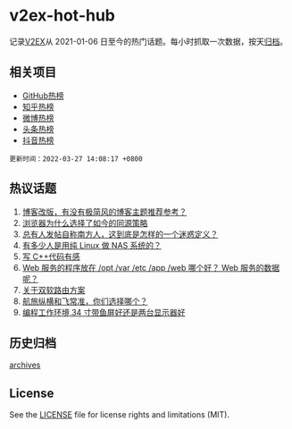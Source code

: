 # v2ex-hot-hub

 记录[V2EX](https://www.v2ex.com/)从 2021-01-06 日至今的热门话题。每小时抓取一次数据，按天[归档](archives)。
 
 ## 相关项目

- [GitHub热榜](https://github.com/snaildev/github-hot-hub)
- [知乎热榜](https://github.com/snaildev/zhihu-hot-hub)
- [微博热榜](https://github.com/snaildev/weibo-hot-hub)
- [头条热榜](https://github.com/snaildev/toutiao-hot-hub)
- [抖音热榜](https://github.com/snaildev/douyin-hot-hub)


 `更新时间：2022-03-27 14:08:17 +0800`

## 热议话题

1. [博客改版，有没有极简风的博客主题推荐参考？](https://www.v2ex.com/t/843073)
1. [浏览器为什么选择了如今的同源策略](https://www.v2ex.com/t/843069)
1. [总有人发帖自称南方人，这到底是怎样的一个迷惑定义？](https://www.v2ex.com/t/843092)
1. [有多少人是用纯 Linux 做 NAS 系统的？](https://www.v2ex.com/t/843067)
1. [写 C++代码有感](https://www.v2ex.com/t/843038)
1. [Web 服务的程序放在 /opt /var /etc /app /web 哪个好？ Web 服务的数据呢？](https://www.v2ex.com/t/843079)
1. [关于双软路由方案](https://www.v2ex.com/t/843081)
1. [航旅纵横和飞常准，你们选择哪个？](https://www.v2ex.com/t/843070)
1. [编程工作环境,34 寸带鱼屏好还是两台显示器好](https://www.v2ex.com/t/843139)

## 历史归档

[archives](archives)

## License

See the [LICENSE](LICENSE) file for license rights and limitations (MIT).
